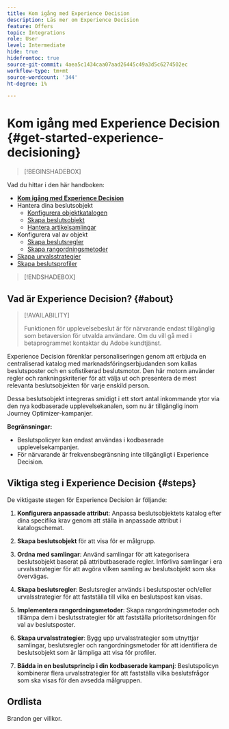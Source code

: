 ```yaml
---
title: Kom igång med Experience Decision
description: Läs mer om Experience Decision
feature: Offers
topic: Integrations
role: User
level: Intermediate
hide: true
hidefromtoc: true
source-git-commit: 4aea5c1434caa07aad26445c49a3d5c6274502ec
workflow-type: tm+mt
source-wordcount: '344'
ht-degree: 1%

---
```


# Kom igång med Experience Decision {#get-started-experience-decisioning}

>[!BEGINSHADEBOX]

Vad du hittar i den här handboken:

* **[Kom igång med Experience Decision](gs-experience-decisioning.md)**
* Hantera dina beslutsobjekt
   * [Konfigurera objektkatalogen](catalogs.md)
   * [Skapa beslutsobjekt](items.md)
   * [Hantera artikelsamlingar](collections.md)
* Konfigurera val av objekt
   * [Skapa beslutsregler](rules.md)
   * [Skapa rangordningsmetoder](ranking.md)
* [Skapa urvalsstrategier](selection-strategies.md)
* [Skapa beslutsprofiler](create-decision.md)

>[!ENDSHADEBOX]

## Vad är Experience Decision? {#about}

>[!AVAILABILITY]
>
>Funktionen för upplevelsebeslut är för närvarande endast tillgänglig som betaversion för utvalda användare. Om du vill gå med i betaprogrammet kontaktar du Adobe kundtjänst.

Experience Decision förenklar personaliseringen genom att erbjuda en centraliserad katalog med marknadsföringserbjudanden som kallas beslutsposter och en sofistikerad beslutsmotor. Den här motorn använder regler och rankningskriterier för att välja ut och presentera de mest relevanta beslutsobjekten för varje enskild person.

Dessa beslutsobjekt integreras smidigt i ett stort antal inkommande ytor via den nya kodbaserade upplevelsekanalen, som nu är tillgänglig inom Journey Optimizer-kampanjer.

**Begränsningar:**

* Beslutspolicyer kan endast användas i kodbaserade upplevelsekampanjer.
* För närvarande är frekvensbegränsning inte tillgängligt i Experience Decision.

## Viktiga steg i Experience Decision {#steps}

De viktigaste stegen för Experience Decision är följande:

1. **Konfigurera anpassade attribut**: Anpassa beslutsobjektets katalog efter dina specifika krav genom att ställa in anpassade attribut i katalogschemat.

1. **Skapa beslutsobjekt** för att visa för er målgrupp.

1. **Ordna med samlingar**: Använd samlingar för att kategorisera beslutsobjekt baserat på attributbaserade regler. Införliva samlingar i era urvalsstrategier för att avgöra vilken samling av beslutsobjekt som ska övervägas.

1. **Skapa beslutsregler**: Beslutsregler används i beslutsposter och/eller urvalsstrategier för att fastställa till vilka en beslutspost kan visas.

1. **Implementera rangordningsmetoder**: Skapa rangordningsmetoder och tillämpa dem i beslutsstrategier för att fastställa prioritetsordningen för val av beslutsposter.

1. **Skapa urvalsstrategier**: Bygg upp urvalsstrategier som utnyttjar samlingar, beslutsregler och rangordningsmetoder för att identifiera de beslutsobjekt som är lämpliga att visa för profiler.

1. **Bädda in en beslutsprincip i din kodbaserade kampanj**: Beslutspolicyn kombinerar flera urvalsstrategier för att fastställa vilka beslutsfrågor som ska visas för den avsedda målgruppen.

## Ordlista

Brandon ger villkor.
